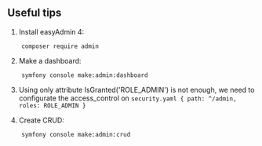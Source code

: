 ## Useful tips  


1. Install easyAdmin 4: 
```
    composer require admin 
```

2. Make a dashboard:
```
    symfony console make:admin:dashboard  
```

3. Using only attribute IsGranted('ROLE_ADMIN') is not enough,  we need to configurate the access_control on ``security.yaml { path: ^/admin, roles: ROLE_ADMIN }``

4. Create CRUD: 
```
    symfony console make:admin:crud
```